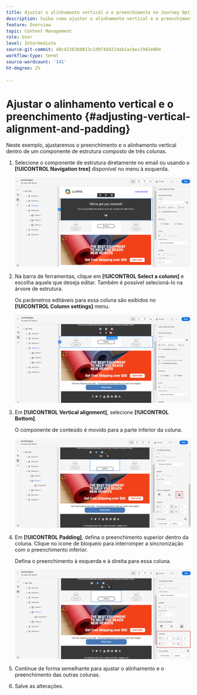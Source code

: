 ```yaml
---
title: Ajustar o alinhamento vertical e o preenchimento no Journey Optimizer
description: Saiba como ajustar o alinhamento vertical e o preenchimento
feature: Overview
topic: Content Management
role: User
level: Intermediate
source-git-commit: 40c42303b8013c1d9f4dd214ab1acbec2942e094
workflow-type: tm+mt
source-wordcount: '141'
ht-degree: 2%

---
```


# Ajustar o alinhamento vertical e o preenchimento {#adjusting-vertical-alignment-and-padding}

Neste exemplo, ajustaremos o preenchimento e o alinhamento vertical dentro de um componente de estrutura composto de três colunas.

1. Selecione o componente de estrutura diretamente no email ou usando o **[!UICONTROL Navigation tree]** disponível no menu à esquerda.

   ![](assets/alignment_1.png)

1. Na barra de ferramentas, clique em **[!UICONTROL Select a column]** e escolha aquele que deseja editar. Também é possível selecioná-lo na árvore de estrutura.

   Os parâmetros editáveis para essa coluna são exibidos no **[!UICONTROL Column settings]** menu.

   ![](assets/alignment_2.png)

1. Em **[!UICONTROL Vertical alignment]**, selecione **[!UICONTROL Bottom]**.

   O componente de conteúdo é movido para a parte inferior da coluna.

   ![](assets/alignment_3.png)

1. Em **[!UICONTROL Padding]**, defina o preenchimento superior dentro da coluna. Clique no ícone de bloqueio para interromper a sincronização com o preenchimento inferior.

   Defina o preenchimento à esquerda e à direita para essa coluna.

   ![](assets/alignment_4.png)

1. Continue de forma semelhante para ajustar o alinhamento e o preenchimento das outras colunas.

1. Salve as alterações.